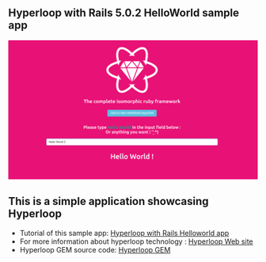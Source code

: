 ## Hyperloop with Rails 5.0.2 HelloWorld sample app

![Screen](https://github.com/ruby-hyperloop/hyperloop-js-helloworld/blob/master/hyperloophelloworldscreenshot.png)

## This is a simple application showcasing **Hyperloop**

+ Tutorial of this sample app: [Hyperloop with Rails Helloworld app](http://ruby-hyperloop.io/tutorials/hyperlooprails/helloworld/)
+ For more information about hyperloop technology : [Hyperloop Web site](http://ruby-hyperloop.io/)
+ Hyperloop GEM source code: [Hyperloop GEM](https://github.com/ruby-hyperloop/hyperloop)
